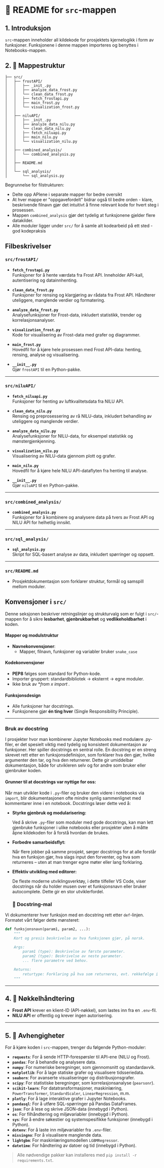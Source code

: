 # 🧠 README for `src`-mappen

## 1. Introduksjon
`src`-mappen inneholder all kildekode for prosjektets kjernelogikk i form av funksjoner. Funksjonene i denne mappen importeres og benyttes i Notebooks-mappen.  

## 2. 📁 Mappestruktur 
```
├── src/
│   ├── frostAPI/              
│   │   ├── _init_.py      
│   │   ├── analyze_data_frost.py      
│   │   └── clean_data_frost.py 
│   │   ├── fetch_frostapi.py     
│   │   ├── main_frost.py    
│   │   └── visualization_frost.py
│   │   
│   ├── niluAPI/              
│   │   ├── _init_.py      
│   │   ├── analyze_data_nilu.py      
│   │   └── clean_data_nilu.py 
│   │   ├── fetch_niluapi.py     
│   │   ├── main_nilu.py    
│   │   └── visualization_nilu.py   
│   │
│   ├── combined_analysis/      
│   │   └── combined_analysis.py
│   │
│   ├── README.md     
│   │
│   └── sql_analysis/           
│       └── sql_analysis.py
```
Begrunnelse for filstrukturen:

- Delte opp APIene i separate mapper for bedre oversikt
- At hver mappe er "oppgavefordelt" bidrar også til bedre orden - klare, beskrivende filnavn gjør det intuitivt å finne relevant kode for hvert steg i prosessen.
- Mappen `combined_analysis` gjør det tydelig at funksjonene gjelder flere datakilder.
- Alle moduler ligger under `src/` for å samle alt kodearbeid på ett sted - god kodepraksis 

## Filbeskrivelser 

### `src/frostAPI/`
- **`fetch_frostapi.py`**  
  Funksjoner for å hente værdata fra Frost API. Inneholder API-kall, autentisering og datainnhenting.

- **`clean_data_frost.py`**  
  Funksjoner for rensing og klargjøring av rådata fra Frost API. Håndterer uteliggere, manglende verdier og formatering.

- **`analyze_data_frost.py`**  
  Analysefunksjoner for Frost-data, inkludert statistikk, trender og korrelasjonsanalyser.

- **`visualization_frost.py`**  
  Kode for visualisering av Frost-data med grafer og diagrammer.

- **`main_frost.py`**  
  Hovedfil for å kjøre hele prosessen med Frost API-data: henting, rensing, analyse og visualisering.

- **`__init__.py`**  
  Gjør `frostAPI` til en Python-pakke.

---

### `src/niluAPI/`
- **`fetch_niluapi.py`**  
  Funksjoner for henting av luftkvalitetsdata fra NILU API.

- **`clean_data_nilu.py`**  
  Rensing og preprosessering av rå NILU-data, inkludert behandling av uteliggere og manglende verdier.

- **`analyze_data_nilu.py`**  
  Analysefunksjoner for NILU-data, for eksempel statistikk og mønstergjenkjenning.

- **`visualization_nilu.py`**  
  Visualisering av NILU-data gjennom plott og grafer.

- **`main_nilu.py`**  
  Hovedfil for å kjøre hele NILU API-dataflyten fra henting til analyse.

- **`__init__.py`**  
  Gjør `niluAPI` til en Python-pakke.

---

### `src/combined_analysis/`
- **`combined_analysis.py`**  
  Funksjoner for å kombinere og analysere data på tvers av Frost API og NILU API for helhetlig innsikt.

---

### `src/sql_analysis/`
- **`sql_analysis.py`**  
  Skript for SQL-basert analyse av data, inkludert spørringer og oppsett.

---

### `src/README.md`
- Prosjektdokumentasjon som forklarer struktur, formål og samspill mellom moduler.


## Konvensjoner i `src/` 

Denne seksjonen beskriver retningslinjer og strukturvalg som er fulgt i `src/`-mappen for å sikre **lesbarhet**, **gjenbrukbarhet** og **vedlikeholdbarhet** i koden.

#### Mapper og modulstruktur

- **Navnekonvensjoner**:  
  - Mapper, filnavn, funksjoner og variabler bruker `snake_case`  

#### Kodekonvensjoner

- **PEP8** følges som standard for Python-kode.
- Importer gruppert: standardbibliotek → eksternt → egne moduler.
- Ikke bruk av **from x import *.**

#### Funksjonsdesign

- Alle funksjoner har docstrings.
- Funksjonene gjør **én ting hver** (Single Responsibility Principle).

---

### Bruk av docstring
I prosjekter hvor man kombinerer Jupyter Notebooks med modulære .py-filer, er det spesielt viktig med tydelig og konsistent dokumentasjon av funksjoner. Her spiller docstrings en sentral rolle. En docstring er en streng skrevet rett etter en funksjonsdefinisjon, som forklarer hva den gjør, hvilke argumenter den tar, og hva den returnerer. Dette gir umiddelbar dokumentasjon, både for utvikleren selv og for andre som bruker eller gjenbruker koden.

#### Grunner til at docstrings var nyttige for oss:
Når man utvikler kode i `.py`-filer og bruker den videre i notebooks via `import`, blir dokumentasjonen ofte mindre synlig sammenlignet med kommentarer inne i en notebook. Docstrings løser dette ved å:

- **Styrke gjenbruk og modularisering:**

  Ved å skrive `.py`-filer som moduler med gode docstrings, kan man lett gjenbruke funksjoner i ulike notebooks eller prosjekter uten å måtte åpne kildekoden for å forstå hvordan de brukes.

- **Forbedre samarbeidsflyt:**

  Når flere jobber på samme prosjekt, sørger docstrings for at alle forstår hva en funksjon gjør, hva slags input den forventer, og hva som returneres – uten at man trenger egne møter eller lang forklaring.

- **Effektiv utvikling med editorer:**

  De fleste moderne utviklingsverktøy, i dette tilfeller VS Code, viser docstrings når du holder musen over et funksjonsnavn eller bruker autocomplete. Dette gir en stor utviklerfordel.

  ### 📘 Docstring-mal

Vi dokumenterer hver funksjon med en docstring rett etter `def`-linjen. Formatet vårt følger dette mønsteret:

```python
def funksjonsnavn(param1, param2, ...):
    """
    Kort og presis beskrivelse av hva funksjonen gjør, på norsk.

    Args:
        param1 (type): Beskrivelse av første parameter.
        param2 (type): Beskrivelse av neste parameter.
        ... flere parametre ved behov.

    Returns:
        returtype: Forklaring på hva som returneres, evt. rekkefølge i en tuple.
    """
```

--- 

## 4.  🔑 Nøkkelhåndtering
- **Frost API** krever en klient-ID (API-nøkkel), som lastes inn fra en `.env`-fil.
- **NILU API** er offentlig og krever ingen autorisering.

---

## 5. 🔗 Avhengigheter

For å kjøre koden i `src`-mappen, trenger du følgende Python-moduler:

- **`requests`**: For å sende HTTP-forespørsler til API-ene (NILU og Frost).
- **`pandas`**: For å behandle og analysere data.
- **`numpy`**: For numeriske beregninger, som gjennomsnitt og standardavvik.
- **`matplotlib`**: For å lage statiske grafer og visualisere tidsseriedata.
- **`seaborn`**: For avanserte visualiseringer og distribusjonsgrafer.
- **`scipy`**: For statistiske beregninger, som korrelasjonsanalyse (`pearsonr`).
- **`scikit-learn`**: For datatransformasjoner, maskinlæring, `PowerTransformer`, `StandardScaler`, `LinearRegression`, m.m.
- **`plotly`**: For å lage interaktive grafer i Jupyter Notebooks.
- **`pandasql`**: For å utføre SQL-spørringer på Pandas DataFrames.
- **`json`**: For å lese og skrive JSON-data (innebygd i Python).
- **`os`**: For filhåndtering og miljøvariabler (innebygd i Python).
- **`sys`**: For å endre søkestier og systemspesifikke funksjoner (innebygd i Python).
- **`dotenv`**: For å laste inn miljøvariabler fra `.env`-filer.
- **`missingno`**: For å visualisere manglende data.
- **`lightgbm`**: For maskinlæringsmodellen `LGBMRegressor`.
- **`datetime`**: For håndtering av datoer og tid (innebygd i Python).


> Alle nødvendige pakker kan installeres med `pip install -r requirements.txt`.
